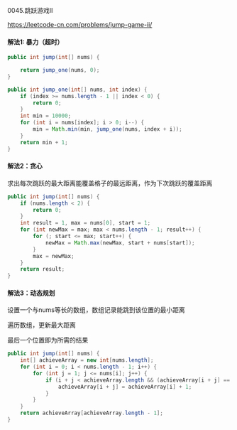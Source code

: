 0045.跳跃游戏II

https://leetcode-cn.com/problems/jump-game-ii/

#### 解法1: 暴力（超时）

```java
public int jump(int[] nums) {

    return jump_one(nums, 0);
}

public int jump_one(int[] nums, int index) {
    if (index >= nums.length - 1 || index < 0) {
        return 0;
    }
    int min = 10000;
    for (int i = nums[index]; i > 0; i--) {
        min = Math.min(min, jump_one(nums, index + i));
    }
    return min + 1;
}
```



#### 解法2：贪心

求出每次跳跃的最大距离能覆盖格子的最远距离，作为下次跳跃的覆盖距离

```java
public int jump(int[] nums) {
    if (nums.length < 2) {
        return 0;
    }
    int result = 1, max = nums[0], start = 1;
    for (int newMax = max; max < nums.length - 1; result++) {
        for (; start <= max; start++) {
            newMax = Math.max(newMax, start + nums[start]);
        }
        max = newMax;
    }
    return result;
}
```



#### 解法3：动态规划

设置一个与nums等长的数组，数组记录能跳到该位置的最小距离

遍历数组，更新最大距离

最后一个位置即为所需的结果

```java
public int jump(int[] nums) {
    int[] achieveArray = new int[nums.length];
    for (int i = 0; i < nums.length - 1; i++) {
        for (int j = 1; j <= nums[i]; j++) {
            if (i + j < achieveArray.length && (achieveArray[i + j] == 0 || achieveArray[i + j] > achieveArray[i] + 1)) {
                achieveArray[i + j] = achieveArray[i] + 1;
            }
        }
    }
    return achieveArray[achieveArray.length - 1];
}
```

